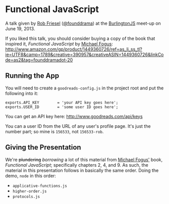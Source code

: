 # Functional JavaScript

A talk given by [Rob Friesel](http://blog.founddrama.net)
([@founddrama](https://twitter.com/founddrama)) at the
[BurlingtonJS](http://burlingtonjs.org) meet-up on June 19, 2013.

If you liked this talk, you should consider buying a copy of the book that
inspired it, _Functional JavaScript_ by [Michael Fogus](http://blog.fogus.me/):
<http://www.amazon.com/gp/product/1449360726/ref=as_li_ss_tl?ie=UTF8&camp=1789&creative=390957&creativeASIN=1449360726&linkCode=as2&tag=founddramadot-20>

## Running the App

You will need to create a `goodreads-config.js` in the project root and put the
following into it:

    exports.API_KEY        = 'your API key goes here';
    exports.USER_ID        = 'some user ID goes here';

You can get an API key here: <http://www.goodreads.com/api/keys>

You can a user ID from the URL of any user's profile page. It's just the number
part; so mine is `156533`, not `156533-rob`.

## Giving the Presentation

We're ~~plundering~~ _borrowing_ a lot of this material from
[Michael Fogus'](https://github.com/funjs/book-source) book, _Functional JavaScript_;
specifically chapters 2, 4, and 9. As such, the material in this presentation
follows in basically the same order. Doing the demo, `node` in this order:

  - `applicative-functions.js`
  - `higher-order.js`
  - `protocols.js`

